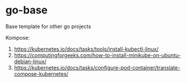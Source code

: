 # go-base
Base template for other go projects

Kompose:
1. https://kubernetes.io/docs/tasks/tools/install-kubectl-linux/
2. https://computingforgeeks.com/how-to-install-minikube-on-ubuntu-debian-linux/
3. https://kubernetes.io/docs/tasks/configure-pod-container/translate-compose-kubernetes/